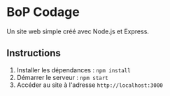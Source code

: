 # BoP Codage
Un site web simple créé avec Node.js et Express.

## Instructions
1. Installer les dépendances : `npm install`
2. Démarrer le serveur : `npm start`
3. Accéder au site à l'adresse `http://localhost:3000`
